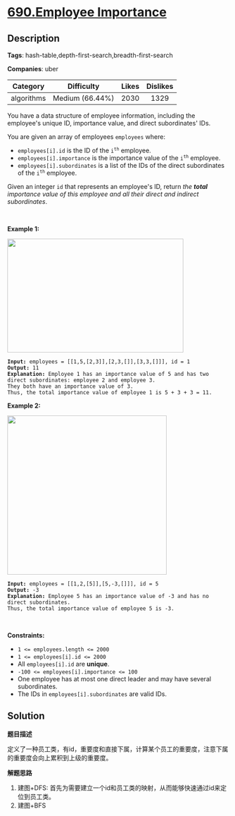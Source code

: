 # [690.Employee Importance](https://leetcode.com/problems/employee-importance/description/)

## Description

**Tags**: hash-table,depth-first-search,breadth-first-search

**Companies**: uber

| Category | Difficulty | Likes | Dislikes |
| :------: | :--------: | :---: | :------: |
| algorithms | Medium (66.44%) | 2030 | 1329 |

<p>You have a data structure of employee information, including the employee&#39;s unique ID, importance value, and direct subordinates&#39; IDs.</p>
<p>You are given an array of employees <code>employees</code> where:</p>
<ul>
  <li><code>employees[i].id</code> is the ID of the <code>i<sup>th</sup></code> employee.</li>
  <li><code>employees[i].importance</code> is the importance value of the <code>i<sup>th</sup></code> employee.</li>
  <li><code>employees[i].subordinates</code> is a list of the IDs of the direct subordinates of the <code>i<sup>th</sup></code> employee.</li>
</ul>
<p>Given an integer <code>id</code> that represents an employee&#39;s ID, return <em>the <strong>total</strong> importance value of this employee and all their direct and indirect subordinates</em>.</p>
<p>&nbsp;</p>
<p><strong class="example">Example 1:</strong></p>
<img alt="" src="https://assets.leetcode.com/uploads/2021/05/31/emp1-tree.jpg" style="width: 400px; height: 258px;" />
<pre><code><strong>Input:</strong> employees = [[1,5,[2,3]],[2,3,[]],[3,3,[]]], id = 1
<strong>Output:</strong> 11
<strong>Explanation:</strong> Employee 1 has an importance value of 5 and has two direct subordinates: employee 2 and employee 3.
They both have an importance value of 3.
Thus, the total importance value of employee 1 is 5 + 3 + 3 = 11.</code></pre>
<p><strong class="example">Example 2:</strong></p>
<img alt="" src="https://assets.leetcode.com/uploads/2021/05/31/emp2-tree.jpg" style="width: 362px; height: 361px;" />
<pre><code><strong>Input:</strong> employees = [[1,2,[5]],[5,-3,[]]], id = 5
<strong>Output:</strong> -3
<strong>Explanation:</strong> Employee 5 has an importance value of -3 and has no direct subordinates.
Thus, the total importance value of employee 5 is -3.</code></pre>
<p>&nbsp;</p>
<p><strong>Constraints:</strong></p>
<ul>
  <li><code>1 &lt;= employees.length &lt;= 2000</code></li>
  <li><code>1 &lt;= employees[i].id &lt;= 2000</code></li>
  <li>All <code>employees[i].id</code> are <strong>unique</strong>.</li>
  <li><code>-100 &lt;= employees[i].importance &lt;= 100</code></li>
  <li>One employee has at most one direct leader and may have several subordinates.</li>
  <li>The IDs in <code>employees[i].subordinates</code> are valid IDs.</li>
</ul>

## Solution

**题目描述**

定义了一种员工类，有id，重要度和直接下属，计算某个员工的重要度，注意下属的重要度会向上累积到上级的重要度。

**解题思路**

1. 建图+DFS: 首先为需要建立一个id和员工类的映射，从而能够快速通过id来定位到员工类。
2. 建图+BFS

